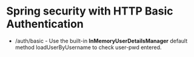 # Spring security with HTTP Basic Authentication
* /auth/basic - Use the built-in **InMemoryUserDetailsManager** default method loadUserByUsername to check user-pwd entered.


